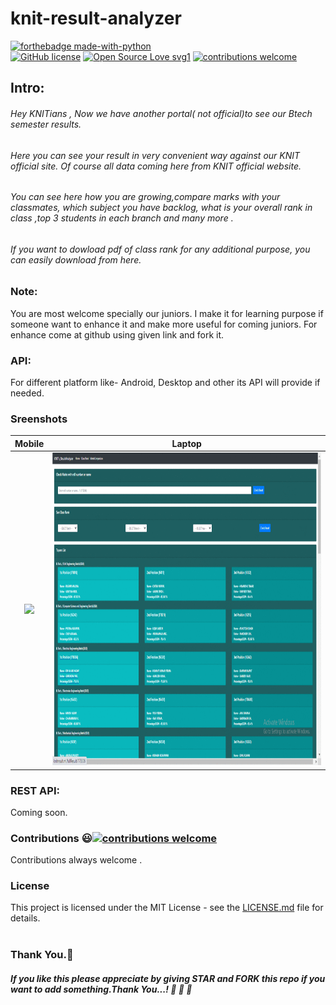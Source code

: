 # knit-result-analyzer



[![forthebadge made-with-python](http://ForTheBadge.com/images/badges/made-with-python.svg)](https://www.python.org/)<br>
[![GitHub license](https://img.shields.io/github/license/Naereen/StrapDown.js.svg)](https://github.com/goldpal/knit-analyzer-Django/blob/main/LICENSE)
[![Open Source Love svg1](https://badges.frapsoft.com/os/v1/open-source.svg?v=103)](https://github.com/ellerbrock/open-source-badges/)
[![contributions welcome](https://img.shields.io/badge/contributions-welcome-brightgreen.svg?style=flat)](https://github.com/goldpal/knit-analyzer-Django/issues)


## Intro:
###### Hey KNITians , Now we have another portal( not official)to see our Btech semester results.
###### Here you can see your result in very convenient way against our *KNIT* official site. Of course all data coming here from KNIT official website.
###### You can see here how you are growing,compare marks with your classmates, which subject you have backlog, what is your overall rank in class ,top 3 students in each branch and many more .

###### If you want to dowload pdf of class rank for any additional purpose, you can easily download from here.

### Note:
You are most welcome specially our juniors.
I make it for learning purpose if someone want to enhance it and make more useful for coming juniors.
For enhance come at github using given link and fork it.

### API:
For different platform like- Android, Desktop and other its API will provide if needed.


### Sreenshots

Mobile             | Laptop
:-------------------------:|:-------------------------:
<img src="https://github.com/goldpal/knit-analyzer-Django/blob/main/DataBase/covid19%20edited.gif" />  |  <img src="https://github.com/goldpal/knit-analyzer-Django/blob/main/knitresult.gif" height='500' width='900' />


 ### REST API:
 Coming soon.



### Contributions :smiley:[![contributions welcome](https://img.shields.io/badge/contributions-welcome-brightgreen.svg?style=flat)](https://github.com/goldpal/knit-analyzer-Django/issues)
Contributions always welcome .

### License
This project is licensed under the MIT License - see the [LICENSE.md](https://github.com/goldpal/knit-analyzer-Django/blob/main/LICENSE) file for details.
<br><br>

### Thank You.:pray:
##### If you like this please appreciate by giving STAR and FORK this repo if you want to add something.Thank You...! :clap: :clap: :clap:
